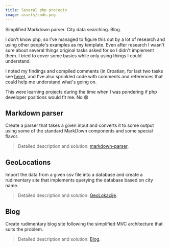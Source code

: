 ```yaml
---
title: Several php projects
image: assets/code.png
---
```


Simplified Markdown parser. City data searching. Blog.

I don't know php, so I've managed to figure this out by a lot of research and using other people's examples as my template. Even after research I wasn't sure about several things original tasks asked for so I didn't implement them. I tried to cover some basics while only using things I could understand.

I noted my findings and compiled comments (in Croatian, for last two tasks see [here](/projects/php/php-comments.pdf)), and I've also sprinkled code with comments and references that could help me understand what's going on.

This were learning projects during the time when I was pondering if php developer positions would fit me. No :smile:

## Markdown parser
Create a parser that takes a given input and converts it to some output using some of the standard MarkDown components and some special flavor.

> Detailed description and solution: [markdown-parser](https://github.com/inesucrvenom/inesucrvenom.github.io/tree/master/projects/php/markdown-parser).


## GeoLocations
Import the data from a given csv file into a database and create a rudimentary site that implements querying the database based on city name.

> Detailed description and solution: [GeoLokacije](https://github.com/inesucrvenom/inesucrvenom.github.io/tree/master/projects/php/GeoLokacije).


## Blog
Create rudimentary blog site following the simplified MVC architecture that suits the problem.

> Detailed description and solution: [Blog](https://github.com/inesucrvenom/inesucrvenom.github.io/tree/master/projects/php/Blog).
